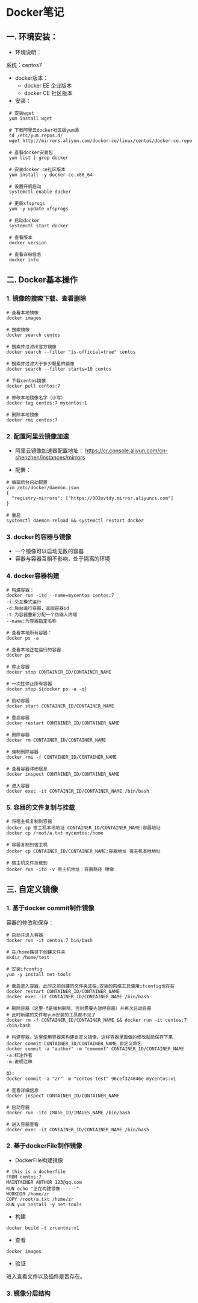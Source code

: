 # Docker笔记

## 一.  环境安装：

- 环境说明：

系统：centos7

- docker版本：
  - docker EE 企业版本
  - docker CE 社区版本
- 安装：

```shell
 # 安装wget
 yum install wget
 
 # 下载阿里云docker社区版yum源
 cd /etc/yum.repos.d/
 wget http://mirrors.aliyun.com/docker-ce/linux/centos/docker-ce.repo
 
 # 查看docker安装包
 yum list | grep docker
 
 # 安装docker ce社区版本
 yum install -y docker-ce.x86_64
 
 # 设置开机启动
 systemctl enable docker
 
 # 更新xfsprogs
 yum -y update xfsprogs
 
 # 启动docker
 systemctl start docker

 # 查看版本
 docker version
 
 # 查看详细信息
 docker info
```



## 二. Docker基本操作

### 1. 镜像的搜索下载、查看删除

```shell
# 查看本地镜像
docker images

# 搜索镜像
docker search centos

# 搜索并过滤出官方镜像
docker search --filter "is-official=true" centos

# 搜索并过滤大于多少颗星的镜像
docker search --filter starts=10 centos

# 下载centos镜像
docker pull centos:7

# 修改本地镜像名字（小写）
docker tag centos:7 mycentos:1

# 删除本地镜像
docker rmi centos:7
```



### 2. 配置阿里云镜像加速

- 阿里云镜像加速器配置地址： https://cr.console.aliyun.com/cn-shenzhen/instances/mirrors 



- 配置：

```shell
# 编辑后台启动配置
vim /etc/docker/daemon.json
{
  "registry-mirrors": ["https://002ovtdy.mirror.aliyuncs.com"]
}	

# 重启
systemctl daemon-reload && systemctl restart docker
```



### 3. docker的容器与镜像

- 一个镜像可以启动无数的容器
- 容器与容器互相不影响，处于隔离的环境



### 4. docker容器构建

```shell
# 构建容器：
docker run -itd --name=mycentos centos:7
-i:交互模式运行
-d:后台运行容器，返回容器id
-t:为容器重新分配一个伪输入终端
--name:为容器指定名称

# 查看本地所有容器：
docker ps -a

# 查看本地正在运行的容器
docker ps

# 停止容器
docker stop CONTAINER_ID/CONTAINER_NAME 

# 一次性停止所有容器
docker stop ${docker ps -a -q}

# 启动容器
docker start CONTAINER_ID/CONTAINER_NAME

# 重启容器
docker restart CONTAINER_ID/CONTAINER_NAME

# 删除容器
docker rm CONTAINER_ID/CONTAINER_NAME

# 强制删除容器
docker rmi -f CONTAINER_ID/CONTAINER_NAME

# 查看容器详细信息
docker inspect CONTAINER_ID/CONTAINER_NAME

# 进入容器
docker exec -it CONTAINER_ID/CONTAINER_NAME /bin/bash
```



### 5. 容器的文件复制与挂载

```shell
# 将宿主机复制到容器
docker cp 宿主机本地地址 CONTAINER_ID/CONTAINER_NAME:容器地址
docker cp /root/a.txt mycentos:/home

# 容器复制到宿主机
docker cp CONTAINER_ID/CONTAINER_NAME:容器地址 宿主机本地地址 

# 宿主机文件挂载到
docker run -itd -v 宿主机地址：容器路径 镜像
```



## 三. 自定义镜像

### 1. 基于docker commit制作镜像

容器的修改和保存：

```shell
# 启动并进入容器
docker run -it centos:7 bin/bash

# 在/home路径下创建文件夹
mkdir /home/test

# 安装ifconfig
yum -y install net-tools

# 重启进入容器，此时之前创建的文件夹还在,安装的网络工具使用ifconfig也存在
docker restart CONTAINER_ID/CONTAINER_NAME 
docker exec -it CONTAINER_ID/CONTAINER_NAME /bin/bash

# 删除容器（这里-f是强制删除，否则需要先暂停容器）并再次启动容器
# 此时新建的文件和yum安装的工具都不见了
docker rm -f CONTAINER_ID/CONTAINER_NAME && docker run -it centos:7 /bin/bash

# 构建容器，这里使用容器来构建自定义镜像，这样容器里面做的修改就能保存下来
docker commit CONTAINER_ID/CONTAINER_NAME 自定义命名
docker commit -a "author" -m "comment" CONTAINER_ID/CONTAINER_NAME
-a:标注作者
-m:说明注释

如：
docker commit -a "zr" -m "centos test" 96cef324046e mycentos:v1

# 查看详细信息
docker inspect CONTAINER_ID/CONTAINER_NAME

# 启动容器
docker run -itd IMAGE_ID/IMAGES_NAME /bin/bash

# 进入容器查看
docker exec -it CONTAINER_ID/CONTAINER_NAME /bin/bash
```



### 2. 基于dockerFile制作镜像

- DockerFile构建镜像

```shell
# this is a dockerfile
FROM centos:7
MAINTAINER AUTHOR 123@qq.com
RUN echo "正在构建镜像------"
WORKDIR /home/zr
COPY /root/a.txt /home/zr
RUN yum install -y net-tools
```



- 构建

```shell
docker build -t zrcentos:v1
```



- 查看

```shell
docker images
```



- 验证

进入查看文件以及插件是否存在。



### 3. 镜像分层结构

